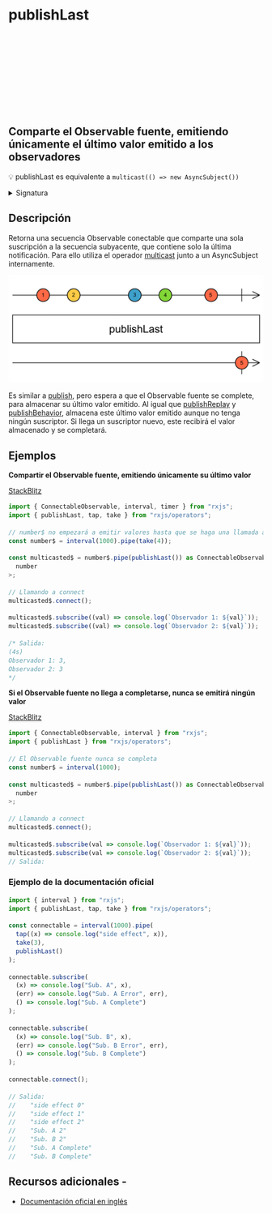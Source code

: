 <div class="page-heading">

# publishLast

<a target="_blank" href="https://github.com/ReactiveX/rxjs/blob/master/src/internal/operators/publishLast.ts">
<svg>
  <use xlink:href="/assets/icons/github.svg#github"></use>
</svg>
</a>
</div>

<h2 class="subtitle">Comparte el Observable fuente, emitiendo únicamente el último valor emitido a los observadores</h2>

💡 publishLast es equivalente a `multicast(() => new AsyncSubject())`

<details>
<summary>Signatura</summary>

### Firma

`publishLast<T>(): UnaryFunction<Observable<T>, ConnectableObservable<T>>`

### Parámetros

No recibe ningún parámetro.

## Retorna

`UnaryFunction<Observable<T>, ConnectableObservable<T>>`: Una secuencia observable que contiene los elementos de una secuencia producida al multidifundir la secuencia fuente.

</details>

## Descripción

Retorna una secuencia Observable conectable que comparte una sola suscripción a la secuencia subyacente, que contiene solo la última notificación. Para ello utiliza el operador <a href="/operators/multicasting/multicast">multicast</a> junto a un AsyncSubject internamente.

<img src="assets/images/marble-diagrams/multicasting/publishLast.png" alt="Diagrama de canicas del operador publishLast">

Es similar a <a href="/operators/multicasting/publish">publish</a>, pero espera a que el Observable fuente se complete, para almacenar su último valor emitido. Al igual que <a href="/operators/multicasting/publishReplay">publishReplay</a> y <a href="/operators/multicasting/publishBehavior">publishBehavior</a>, almacena este último valor emitido aunque no tenga ningún suscriptor. Si llega un suscriptor nuevo, este recibirá el valor almacenado y se completará.

## Ejemplos

**Compartir el Observable fuente, emitiendo únicamente su último valor**

<a target="_blank" href="https://stackblitz.com/edit/docu-rxjs-publishlast?file=index.html">StackBlitz</a>

```typescript
import { ConnectableObservable, interval, timer } from "rxjs";
import { publishLast, tap, take } from "rxjs/operators";

// number$ no empezará a emitir valores hasta que se haga una llamada a connect
const number$ = interval(1000).pipe(take(4));

const multicasted$ = number$.pipe(publishLast()) as ConnectableObservable<
  number
>;

// Llamando a connect
multicasted$.connect();

multicasted$.subscribe((val) => console.log(`Observador 1: ${val}`));
multicasted$.subscribe((val) => console.log(`Observador 2: ${val}`));

/* Salida:
(4s)
Observador 1: 3,
Observador 2: 3
*/
```

**Si el Observable fuente no llega a completarse, nunca se emitirá ningún valor**

<a target="_blank" href="https://stackblitz.com/edit/docu-rxjs-publishlast-2?file=index.ts">StackBlitz</a>

```javascript
import { ConnectableObservable, interval } from "rxjs";
import { publishLast } from "rxjs/operators";

// El Observable fuente nunca se completa
const number$ = interval(1000);

const multicasted$ = number$.pipe(publishLast()) as ConnectableObservable<
  number
>;

// Llamando a connect
multicasted$.connect();

multicasted$.subscribe(val => console.log(`Observador 1: ${val}`));
multicasted$.subscribe(val => console.log(`Observador 2: ${val}`));
// Salida:
```

### Ejemplo de la documentación oficial

```javascript
import { interval } from "rxjs";
import { publishLast, tap, take } from "rxjs/operators";

const connectable = interval(1000).pipe(
  tap((x) => console.log("side effect", x)),
  take(3),
  publishLast()
);

connectable.subscribe(
  (x) => console.log("Sub. A", x),
  (err) => console.log("Sub. A Error", err),
  () => console.log("Sub. A Complete")
);

connectable.subscribe(
  (x) => console.log("Sub. B", x),
  (err) => console.log("Sub. B Error", err),
  () => console.log("Sub. B Complete")
);

connectable.connect();

// Salida:
//    "side effect 0"
//    "side effect 1"
//    "side effect 2"
//    "Sub. A 2"
//    "Sub. B 2"
//    "Sub. A Complete"
//    "Sub. B Complete"
```

## Recursos adicionales -

- <a target="_blank" href="https://rxjs.dev/api/operators/publishLast">Documentación oficial en inglés</a>
